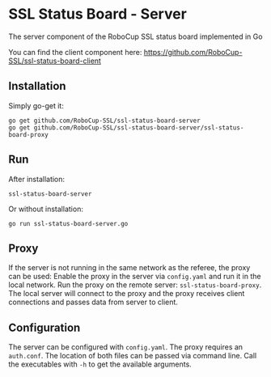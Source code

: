 # SSL Status Board - Server
The server component of the RoboCup SSL status board implemented in Go

You can find the client component here: https://github.com/RoboCup-SSL/ssl-status-board-client

## Installation

Simply go-get it:
```
go get github.com/RoboCup-SSL/ssl-status-board-server
go get github.com/RoboCup-SSL/ssl-status-board-server/ssl-status-board-proxy
```

## Run

After installation:
```
ssl-status-board-server
```

Or without installation:
```
go run ssl-status-board-server.go
```

## Proxy

If the server is not running in the same network as the referee, the proxy can be used: Enable the proxy in the server
via `config.yaml` and run it in the local network. Run the proxy on the remote server: `ssl-status-board-proxy`.
The local server will connect to the proxy and the proxy receives client connections and passes data from server to 
client.

## Configuration

The server can be configured with `config.yaml`. The proxy requires an `auth.conf`. The location of both files can be
passed via command line. Call the executables with `-h` to get the available arguments.